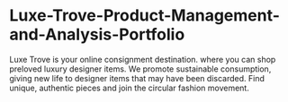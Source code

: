 # Luxe-Trove-Product-Management-and-Analysis-Portfolio
Luxe Trove is your online consignment destination. where you can shop preloved luxury designer items.  We promote sustainable consumption, giving new life to designer items that may have been discarded. Find unique, authentic pieces and join the circular fashion movement.
